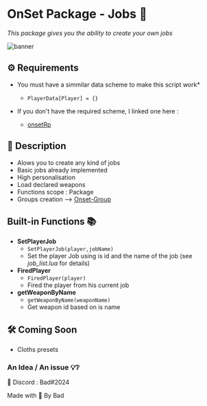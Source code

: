 # OnSet Package - Jobs 📎

*This package gives you the ability to create your own jobs*

![banner](https://i.imgur.com/co2crFM.png)

## ⚙️ Requirements 

* You must have a simmilar data scheme to make this script work* 
  * ``` PlayerData[Player] = {} ```

* If you don't have the required scheme, I linked one here :
  - [onsetRp](https://github.com/frederic2ec/onsetrp)

## 📝 Description 

* Alows you to create any kind of jobs
* Basic jobs already implemented
* High personalisation
* Load declared weapons 
* Functions scope : Package
* Groups creation --> [Onset-Group](https://github.com/Bad57/Onset-Groups)

## Built-in Functions 📚

* **SetPlayerJob** 
  * ```SetPlayerJob(player,jobName) ```
  * Set the player Job using is id and the name of the job (see *job_list.lua* for details)
* **FiredPlayer**
  * ```FiredPlayer(player)```
  * Fired the player from his current job
* **getWeaponByName**
  * ```getWeaponByName(weaponName)```
  * Get weapon id based on is name 
  


## 🛠️ Coming Soon

* Cloths presets

### An Idea / An issue 💡❔

📮 Discord : Bad#2024


Made with 🖤 By Bad
